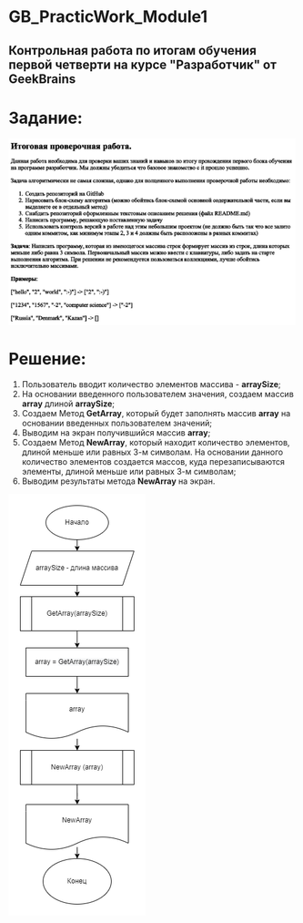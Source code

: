 # GB_PracticWork_Module1
## Контрольная работа по итогам обучения первой четверти на курсе "Разработчик" от GeekBrains

# Задание:

![Задание](Task.png)

# Решение:

1. Пользователь вводит количество элементов массива - **arraySize**;
2. На основании введенного пользователем значения, создаем массив **array** длиной **arraySize**;
3. Создаем Метод **GetArray**, который будет заполнять массив **array** на основании введенных пользователем значений;
4. Выводим на экран получившийся массив **array**;
5. Создаем Метод **NewArray**, который находит количество элементов, длиной меньше или равных 3-м символам. На основании данного количество элементов создается массов, куда перезаписываются элементы, длиной меньше или равных 3-м символам;
6. Выводим результаты метода **NewArray** на экран.


![Блок-схема](Blog.drawio.png)